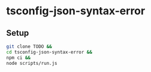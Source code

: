 # tsconfig-json-syntax-error

## Setup

```sh
git clone TODO &&
cd tsconfig-json-syntax-error &&
npm ci &&
node scripts/run.js
```

